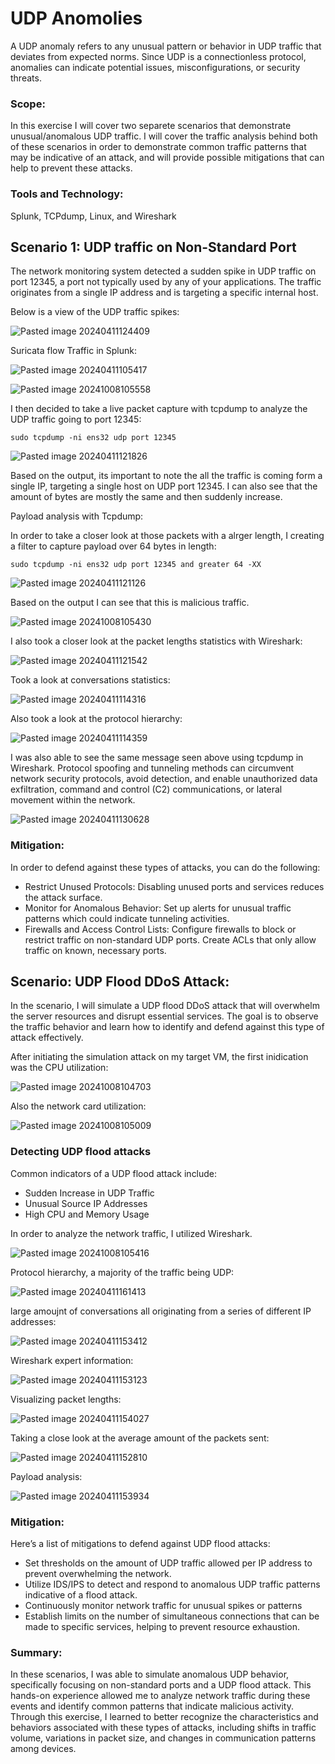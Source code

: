 # UDP Anomolies

A UDP anomaly refers to any unusual pattern or behavior in UDP traffic that deviates from expected norms. Since UDP is a connectionless protocol, anomalies can indicate potential issues, misconfigurations, or security threats.

### Scope:

In this exercise I will cover two separete scenarios that demonstrate unusual/anomalous UDP traffic. I will cover the traffic analysis behind both of these scenarios in order to demonstrate common traffic patterns that may be indicative of an attack, and will provide possible mitigations that can help to prevent these attacks. 

### Tools and Technology:
Splunk, TCPdump, Linux, and Wireshark

## Scenario 1: UDP traffic on Non-Standard Port

The network monitoring system detected a sudden spike in UDP traffic on port 12345, a port not typically used by any of your applications. The traffic originates from a single IP address and is targeting a specific internal host.

Below is a view of the UDP traffic spikes:

![Pasted image 20240411124409](https://github.com/user-attachments/assets/b0298557-802f-4954-bf61-2dacfe31d1a3)

Suricata flow Traffic in Splunk: 

![Pasted image 20240411105417](https://github.com/user-attachments/assets/e92bac7f-18c6-481a-ae6c-c08e95ba0b9f)

![Pasted image 20241008105558](https://github.com/user-attachments/assets/75aa79fc-e07c-40f5-b499-a73b99230f47)

I then decided to take a live packet capture with tcpdump to analyze the UDP traffic going to port 12345:

```
sudo tcpdump -ni ens32 udp port 12345
```

![Pasted image 20240411121826](https://github.com/user-attachments/assets/1b9ff9d7-fd70-4cd7-8079-fbe7f8f39e83)

Based on the output, its important to note the all the traffic is coming form a single IP, targeting a single host on UDP port 12345. I can also see that the amount of bytes are mostly the same and then suddenly increase. 

Payload analysis with Tcpdump:

In order to take a closer look at those packets with a alrger length, I creating a filter to capture payload over 64 bytes in length:

```
sudo tcpdump -ni ens32 udp port 12345 and greater 64 -XX
```

![Pasted image 20240411121126](https://github.com/user-attachments/assets/8b1edf11-77a1-42c7-8231-4c4397973709)

Based on the output I can see that this is malicious traffic. 

![Pasted image 20241008105430](https://github.com/user-attachments/assets/c8da32f4-c857-48c2-b5c1-95459e972828)

I also took a closer look at the packet lengths statistics with Wireshark:

![Pasted image 20240411121542](https://github.com/user-attachments/assets/525f5700-0156-424f-8e3f-6e378de8add6)

Took a look at conversations statistics: 

![Pasted image 20240411114316](https://github.com/user-attachments/assets/78ba84ae-3127-4808-97b0-6831809506b9)

Also took a look at the protocol hierarchy:

![Pasted image 20240411114359](https://github.com/user-attachments/assets/4ad1fae0-2b08-4253-8d53-9d2a8e3280b8)

I was also able to see the same message seen above using tcpdump in Wireshark. Protocol spoofing and tunneling methods can circumvent network security protocols, avoid detection, and enable unauthorized data exfiltration, command and control (C2) communications, or lateral movement within the network.

![Pasted image 20240411130628](https://github.com/user-attachments/assets/f3758be3-3f03-46ee-9d95-e3fa07e289eb)

### Mitigation:

In order to defend against these types of attacks, you can do the following:
+ Restrict Unused Protocols: Disabling unused ports and services reduces the attack surface.
+ Monitor for Anomalous Behavior: Set up alerts for unusual traffic patterns which could indicate tunneling activities.
+ Firewalls and Access Control Lists: Configure firewalls to block or restrict traffic on non-standard UDP ports. Create ACLs that only allow traffic on known, necessary ports.

## Scenario: UDP Flood DDoS Attack:

In the scenario, I will simulate a UDP flood DDoS attack that will overwhelm the server resources and disrupt essential services. The goal is to observe the traffic behavior and learn how to identify and defend against this type of attack effectively.

After initiating the simulation attack on my target VM, the first inidication was the CPU utilization:

![Pasted image 20241008104703](https://github.com/user-attachments/assets/5b8eda41-f52c-4a27-a67a-00f246447b00)

Also the network card utilization: 

![Pasted image 20241008105009](https://github.com/user-attachments/assets/575fd586-4c87-4579-b910-edb64f2ed889)

### Detecting UDP flood attacks

Common indicators of a UDP flood attack include:
+ Sudden Increase in UDP Traffic
+ Unusual Source IP Addresses
+ High CPU and Memory Usage

In order to analyze the network traffic, I utilized Wireshark. 

![Pasted image 20241008105416](https://github.com/user-attachments/assets/453ec337-3b9d-4d22-8682-7cec51bc35c8)

Protocol hierarchy, a majority of the traffic being UDP:

![Pasted image 20240411161413](https://github.com/user-attachments/assets/c3901459-1674-4c08-a58f-b115ba6cd569)

large amoujnt of conversations all originating from a series of different IP addresses:

![Pasted image 20240411153412](https://github.com/user-attachments/assets/eb61faf0-0267-4e62-925b-be2d12fbde74)

Wireshark expert information: 

![Pasted image 20240411153123](https://github.com/user-attachments/assets/acd56d34-be49-491d-9911-b089b368db06)

Visualizing packet lengths:

![Pasted image 20240411154027](https://github.com/user-attachments/assets/74aac863-fdfb-4c20-aa0c-2b5c62d2c3d1)

Taking a close look at the average amount of the packets sent:

![Pasted image 20240411152810](https://github.com/user-attachments/assets/a83c6897-072e-462c-b86d-3374eae8a7c6)

Payload analysis: 

![Pasted image 20240411153934](https://github.com/user-attachments/assets/5ddc32d1-68a9-4a12-aff3-dd324f3f9aaa)

### Mitigation:

Here’s a list of mitigations to defend against UDP flood attacks:
+ Set thresholds on the amount of UDP traffic allowed per IP address to prevent overwhelming the network.
+ Utilize IDS/IPS to detect and respond to anomalous UDP traffic patterns indicative of a flood attack.
+ Continuously monitor network traffic for unusual spikes or patterns
+ Establish limits on the number of simultaneous connections that can be made to specific services, helping to prevent resource exhaustion.

### Summary:

In these scenarios, I was able to simulate anomalous UDP behavior, specifically focusing on non-standard ports and a UDP flood attack. This hands-on experience allowed me to analyze network traffic during these events and identify common patterns that indicate malicious activity. Through this exercise, I learned to better recognize the characteristics and behaviors associated with these types of attacks, including shifts in traffic volume, variations in packet size, and changes in communication patterns among devices. 
